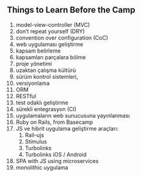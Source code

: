 ## Things to Learn Before the Camp

1. model-view-controller (MVC)
2. don’t repeat yourself (DRY)
3. convention over configuration (CoC)
4. web uygulaması geliştirme
5. kapsam belirleme
6. kapsamları parçalara bölme
7. proje yönetimi
8. uzaktan çalışma kültürü
9. sürüm kontrol sistemleri, 
10. versiyonlama
11. ORM
12. RESTful
13. test odaklı geliştirme
14. sürekli entegrasyon (CI)
15. uygulamaların web sunucusuna yayınlanması
16. Ruby on Rails, from Basecamp
17. JS ve hibrit uygulama geliştirme araçları: 
    1. Rail-ujs
    2. Stimulus
    3. Turbolinks
    4. Turbolinks iOS / Android
18. SPA with JS using microservices
19. monolithic uygulama
